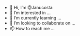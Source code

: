 - 👋 Hi, I’m @Janucosta
- 👀 I’m interested in ...
- 🌱 I’m currently learning ...
- 💞️ I’m looking to collaborate on ...
- 📫 How to reach me ...

<!---
Janucosta/Janucosta is a ✨ special ✨ repository because its `README.md` (this file) appears on your GitHub profile.
You can click the Preview link to take a look at your changes.
--->
